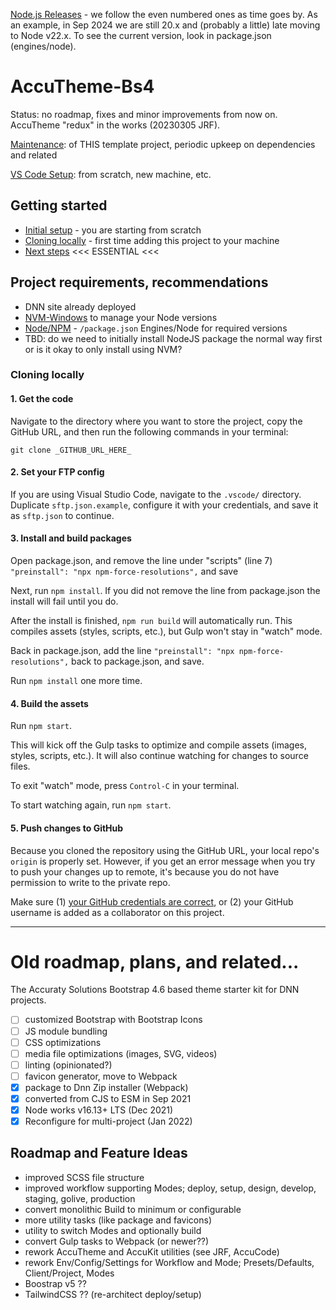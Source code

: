 [Node.js Releases](https://nodejs.org/en/about/previous-releases) - we follow the even numbered ones as time goes by. As an example, in Sep 2024 we are still 20.x and (probably a little) late moving to Node v22.x. To see the current version, look in package.json (engines/node).

# AccuTheme-Bs4

Status: no roadmap, fixes and minor improvements from now on. AccuTheme "redux" in the works (20230305 JRF).

[Maintenance](/README-maintenance.md): of THIS template project, periodic upkeep on dependencies and related

[VS Code Setup](https://www.accu4.com/H2R2S/VS-Code-Initial-Setup): from scratch, new machine, etc.

## Getting started

- [Initial setup](/README-deploy.md#initial-setup) - you are starting from scratch
- [Cloning locally](/README.md#cloning-locally) - first time adding this project to your machine
- [Next steps](../../wiki) <<< ESSENTIAL <<<

## Project requirements, recommendations

- DNN site already deployed
- [NVM-Windows](https://github.com/coreybutler/nvm-windows) to manage your Node versions
- [Node/NPM](https://nodejs.org/en) - `/package.json` Engines/Node for required versions
- TBD: do we need to initially install NodeJS package the normal way first or is it okay to only install using NVM?

### Cloning locally

#### 1. Get the code

Navigate to the directory where you want to store the project, copy the GitHub URL, and then run the following commands in your terminal:

```
git clone _GITHUB_URL_HERE_
```

#### 2. Set your FTP config

If you are using Visual Studio Code, navigate to the `.vscode/` directory. Duplicate `sftp.json.example`, configure it with your credentials, and save it as `sftp.json` to continue.

#### 3. Install and build packages

Open package.json, and remove the line under "scripts" (line 7) `"preinstall": "npx npm-force-resolutions",` and save

Next, run `npm install`. If you did not remove the line from package.json the install will fail until you do.

After the install is finished, `npm run build` will automatically run. This compiles assets (styles, scripts, etc.), but Gulp won't stay in "watch" mode.

Back in package.json, add the line `"preinstall": "npx npm-force-resolutions",` back to package.json, and save.

Run `npm install` one more time. 

#### 4. Build the assets

Run `npm start`.

This will kick off the Gulp tasks to optimize and compile assets (images, styles, scripts, etc.). It will also continue watching for changes to source files.

To exit "watch" mode, press `Control-C` in your terminal.

To start watching again, run `npm start`.

#### 5. Push changes to GitHub

Because you cloned the repository using the GitHub URL, your local repo's `origin` is properly set. However, if you get an error message when you try to push your changes up to remote, it's because you do not have permission to write to the private repo.

Make sure (1) [your GitHub credentials are correct](https://help.github.com/en/articles/caching-your-github-password-in-git), or (2) your GitHub username is added as a collaborator on this project.



<hr>

# Old roadmap, plans, and related...

The Accuraty Solutions Bootstrap 4.6 based theme starter kit for DNN projects.
 
 - [ ] customized Bootstrap with Bootstrap Icons
 - [ ] JS module bundling
 - [ ] CSS optimizations
 - [ ] media file optimizations (images, SVG, videos)
 - [ ] linting (opinionated?)
 - [ ] favicon generator, move to Webpack
 - [x] package to Dnn Zip installer (Webpack)
 - [x] converted from CJS to ESM in Sep 2021
 - [x] Node works v16.13+ LTS (Dec 2021)
 - [x] Reconfigure for multi-project (Jan 2022)
 
## Roadmap and Feature Ideas

 - improved SCSS file structure
 - improved workflow supporting Modes; deploy, setup, design, develop, staging, golive, production
 - convert monolithic Build to minimum or configurable
 - more utility tasks (like package and favicons)
 - utility to switch Modes and optionally build
 - convert Gulp tasks to Webpack (or newer??)
 - rework AccuTheme and AccuKit utilities (see JRF, AccuCode)
 - rework Env/Config/Settings for Workflow and Mode; Presets/Defaults, Client/Project, Modes
 - Boostrap v5 ??
 - TailwindCSS ?? (re-architect deploy/setup)
 
